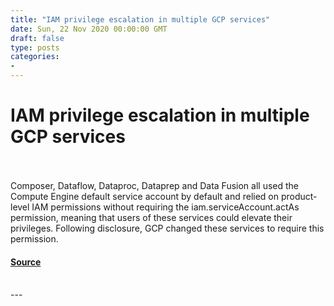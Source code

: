 ```yaml
---
title: "IAM privilege escalation in multiple GCP services"
date: Sun, 22 Nov 2020 00:00:00 GMT
draft: false
type: posts
categories: 
- 
---
```

# IAM privilege escalation in multiple GCP services

<br/>

<br/>
Composer, Dataflow, Dataproc, Dataprep and Data Fusion all used the Compute Engine default service account by default and relied on product-level IAM permissions without requiring the iam.serviceAccount.actAs permission, meaning that users of these services could elevate their privileges. Following disclosure, GCP changed these services to require this permission.

#### [Source](https://www.cloudvulndb.org/gcp-iam-pe-multiple-services)

<br/>
---
